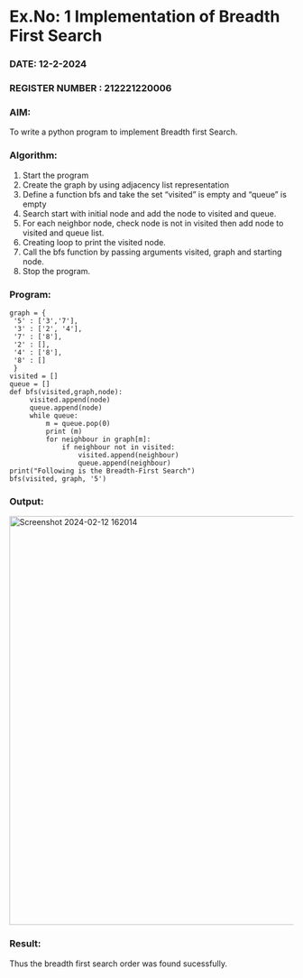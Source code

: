 # Ex.No: 1  Implementation of Breadth First Search 
### DATE:  12-2-2024                                                                          
### REGISTER NUMBER : 212221220006
### AIM: 
To write a python program to implement Breadth first Search. 
### Algorithm:
1. Start the program
2. Create the graph by using adjacency list representation
3. Define a function bfs and take the set “visited” is empty and “queue” is empty
4. Search start with initial node and add the node to visited and queue.
5. For each neighbor node, check node is not in visited then add node to visited and queue list.
6.  Creating loop to print the visited node.
7.   Call the bfs function by passing arguments visited, graph and starting node.
8.   Stop the program.
### Program:
~~~
graph = {
 '5' : ['3','7'],
 '3' : ['2', '4'],
 '7' : ['8'],
 '2' : [],
 '4' : ['8'],
 '8' : []
 }
visited = [] 
queue = []     
def bfs(visited,graph,node): 
 	 visited.append(node)
 	 queue.append(node)
 	 while queue:          
 	     m = queue.pop(0) 
 	     print (m) 
 	     for neighbour in graph[m]:
 	         if neighbour not in visited:
 	             visited.append(neighbour)
 	             queue.append(neighbour)
print("Following is the Breadth-First Search")
bfs(visited, graph, '5')
~~~
### Output:
<img width="725" alt="Screenshot 2024-02-12 162014" src="https://github.com/andralikitha/AI_Lab_2023-24/assets/131592130/aafebea2-4eb1-4771-8219-894a1a96b846">


### Result:
Thus the breadth first search order was found sucessfully.
